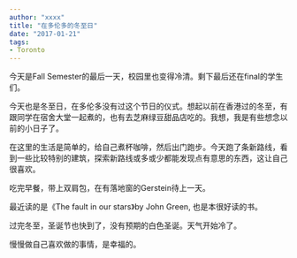 ```yaml
---
author: "xxxx"
title: "在多伦多的冬至日"
date: "2017-01-21"
tags: 
- Toronto
---
```


今天是Fall Semester的最后一天，校园里也变得冷清。剩下最后还在final的学生们。

今天也是冬至日，在多伦多没有过这个节日的仪式。想起以前在香港过的冬至，有跟同学在宿舍大堂一起煮的，也有去芝麻绿豆甜品店吃的。我想，我是有些想念以前的小日子了。

在这里的生活是简单的，给自己煮杯咖啡，然后出门跑步。今天跑了条新路线，看到一些比较特别的建筑，探索新路线或多或少都能发现点有意思的东西，这让自己很喜欢。 

吃完早餐，带上双肩包，在有落地窗的Gerstein待上一天。

最近读的是《The fault in our stars》by John Green, 也是本很好读的书。

过完冬至，圣诞节也快到了，没有预期的白色圣诞。天气开始冷了。

慢慢做自己喜欢做的事情，是幸福的。
